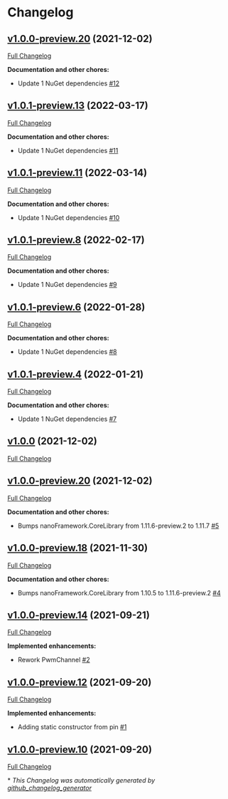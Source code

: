 # Changelog

## [v1.0.0-preview.20](https://github.com/nanoframework/System.Device.Pwm/tree/v1.0.0-preview.20) (2021-12-02)

[Full Changelog](https://github.com/nanoframework/System.Device.Pwm/compare/v1.0.1-preview.13...HEAD)

**Documentation and other chores:**

- Update 1 NuGet dependencies [\#12](https://github.com/nanoframework/System.Device.Pwm/pull/12)

## [v1.0.1-preview.13](https://github.com/nanoframework/System.Device.Pwm/tree/v1.0.1-preview.13) (2022-03-17)

[Full Changelog](https://github.com/nanoframework/System.Device.Pwm/compare/v1.0.1-preview.11...v1.0.1-preview.13)

**Documentation and other chores:**

- Update 1 NuGet dependencies [\#11](https://github.com/nanoframework/System.Device.Pwm/pull/11)

## [v1.0.1-preview.11](https://github.com/nanoframework/System.Device.Pwm/tree/v1.0.1-preview.11) (2022-03-14)

[Full Changelog](https://github.com/nanoframework/System.Device.Pwm/compare/v1.0.1-preview.8...v1.0.1-preview.11)

**Documentation and other chores:**

- Update 1 NuGet dependencies [\#10](https://github.com/nanoframework/System.Device.Pwm/pull/10)

## [v1.0.1-preview.8](https://github.com/nanoframework/System.Device.Pwm/tree/v1.0.1-preview.8) (2022-02-17)

[Full Changelog](https://github.com/nanoframework/System.Device.Pwm/compare/v1.0.1-preview.6...v1.0.1-preview.8)

**Documentation and other chores:**

- Update 1 NuGet dependencies [\#9](https://github.com/nanoframework/System.Device.Pwm/pull/9)

## [v1.0.1-preview.6](https://github.com/nanoframework/System.Device.Pwm/tree/v1.0.1-preview.6) (2022-01-28)

[Full Changelog](https://github.com/nanoframework/System.Device.Pwm/compare/v1.0.1-preview.4...v1.0.1-preview.6)

**Documentation and other chores:**

- Update 1 NuGet dependencies [\#8](https://github.com/nanoframework/System.Device.Pwm/pull/8)

## [v1.0.1-preview.4](https://github.com/nanoframework/System.Device.Pwm/tree/v1.0.1-preview.4) (2022-01-21)

[Full Changelog](https://github.com/nanoframework/System.Device.Pwm/compare/v1.0.0...v1.0.1-preview.4)

**Documentation and other chores:**

- Update 1 NuGet dependencies [\#7](https://github.com/nanoframework/System.Device.Pwm/pull/7)

## [v1.0.0](https://github.com/nanoframework/System.Device.Pwm/tree/v1.0.0) (2021-12-02)

[Full Changelog](https://github.com/nanoframework/System.Device.Pwm/compare/v1.0.0-preview.20...v1.0.0)

## [v1.0.0-preview.20](https://github.com/nanoframework/System.Device.Pwm/tree/v1.0.0-preview.20) (2021-12-02)

[Full Changelog](https://github.com/nanoframework/System.Device.Pwm/compare/v1.0.0-preview.18...v1.0.0-preview.20)

**Documentation and other chores:**

- Bumps nanoFramework.CoreLibrary from 1.11.6-preview.2 to 1.11.7 [\#5](https://github.com/nanoframework/System.Device.Pwm/pull/5)

## [v1.0.0-preview.18](https://github.com/nanoframework/System.Device.Pwm/tree/v1.0.0-preview.18) (2021-11-30)

[Full Changelog](https://github.com/nanoframework/System.Device.Pwm/compare/v1.0.0-preview.14...v1.0.0-preview.18)

**Documentation and other chores:**

- Bumps nanoFramework.CoreLibrary from 1.10.5 to 1.11.6-preview.2 [\#4](https://github.com/nanoframework/System.Device.Pwm/pull/4)

## [v1.0.0-preview.14](https://github.com/nanoframework/System.Device.Pwm/tree/v1.0.0-preview.14) (2021-09-21)

[Full Changelog](https://github.com/nanoframework/System.Device.Pwm/compare/v1.0.0-preview.12...v1.0.0-preview.14)

**Implemented enhancements:**

- Rework PwmChannel [\#2](https://github.com/nanoframework/System.Device.Pwm/pull/2)

## [v1.0.0-preview.12](https://github.com/nanoframework/System.Device.Pwm/tree/v1.0.0-preview.12) (2021-09-20)

[Full Changelog](https://github.com/nanoframework/System.Device.Pwm/compare/v1.0.0-preview.10...v1.0.0-preview.12)

**Implemented enhancements:**

- Adding static constructor from pin [\#1](https://github.com/nanoframework/System.Device.Pwm/pull/1)

## [v1.0.0-preview.10](https://github.com/nanoframework/System.Device.Pwm/tree/v1.0.0-preview.10) (2021-09-20)

[Full Changelog](https://github.com/nanoframework/System.Device.Pwm/compare/8941118c7b1b337ff4163e2293b327fb01320730...v1.0.0-preview.10)



\* *This Changelog was automatically generated by [github_changelog_generator](https://github.com/github-changelog-generator/github-changelog-generator)*
